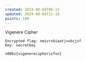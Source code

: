 ```yaml
---
created: 2024-08-04T06:13
updated: 2024-08-04T21:18
points: 100
---
```


Vigenère Cipher

```
Encrypted flag: nmivrxbiaatjvvbcjsf
Key: secretkey
```

```flag
n00bz{vigenerecipherisfun}
```
